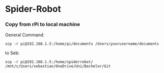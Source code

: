 # Spider-Robot


### Copy from rPi to local machine

General Command:
```
scp -r pi@192.168.1.5:/home/pi/documents /Users/yourusername/documents
```

to Seb:
```
scp -r pi@192.168.1.5:/home/spiderrobot/ /mnt/c/Users/sebastian/OneDrive/Uni/Bachelor/Git
```
